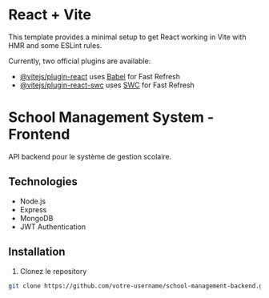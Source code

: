 # React + Vite

This template provides a minimal setup to get React working in Vite with HMR and some ESLint rules.

Currently, two official plugins are available:

- [@vitejs/plugin-react](https://github.com/vitejs/vite-plugin-react/blob/main/packages/plugin-react/README.md) uses [Babel](https://babeljs.io/) for Fast Refresh
- [@vitejs/plugin-react-swc](https://github.com/vitejs/vite-plugin-react-swc) uses [SWC](https://swc.rs/) for Fast Refresh


# School Management System - Frontend

API backend pour le système de gestion scolaire.

## Technologies
- Node.js
- Express
- MongoDB
- JWT Authentication

## Installation

1. Clonez le repository
```bash
git clone https://github.com/votre-username/school-management-backend.git
